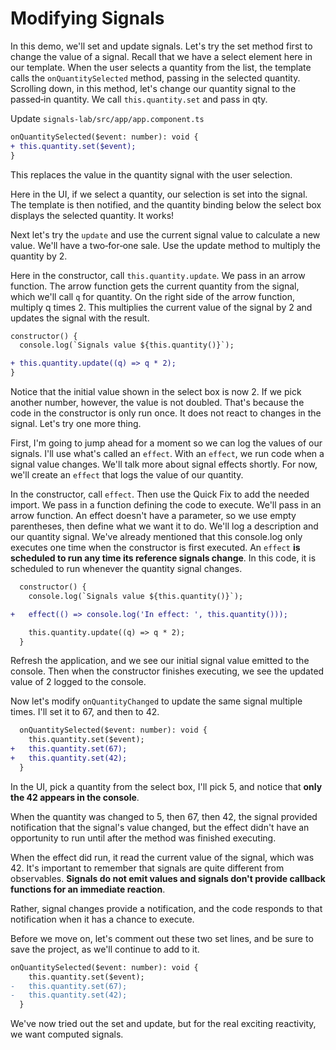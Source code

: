 # Modifying Signals

In this demo, we'll set and update signals. Let's try the set method first to change the value of a signal. Recall that we have a select element here in our template. When the user selects a quantity from the list, the template calls the `onQuantitySelected` method, passing in the selected quantity. Scrolling down, in this method, let's change our quantity signal to the passed‑in quantity. We call `this.quantity.set` and pass in qty. 

Update `signals-lab/src/app/app.component.ts`

```diff
onQuantitySelected($event: number): void {
+ this.quantity.set($event);
}
```

This replaces the value in the quantity signal with the user selection. 

Here in the UI, if we select a quantity, our selection is set into the signal. The template is then notified, and the quantity binding below the select box displays the selected quantity. It works! 

Next let's try the `update` and use the current signal value to calculate a new value. We'll have a two‑for‑one sale. Use the update method to multiply the quantity by 2. 

Here in the constructor, call `this.quantity.update`. We pass in an arrow function. The arrow function gets the current quantity from the signal, which we'll call `q` for quantity. On the right side of the arrow function, multiply q times 2. This multiplies the current value of the signal by 2 and updates the signal with the result. 

```diff
constructor() {
  console.log(`Signals value ${this.quantity()}`);

+ this.quantity.update((q) => q * 2);
}
```

Notice that the initial value shown in the select box is now 2. If we pick another number, however, the value is not doubled. That's because the code in the constructor is only run once. It does not react to changes in the signal. Let's try one more thing. 

First, I'm going to jump ahead for a moment so we can log the values of our signals. I'll use what's called an `effect`. With an `effect`, we run code when a signal value changes. We'll talk more about signal effects shortly. For now, we'll create an `effect` that logs the value of our quantity. 

In the constructor, call `effect`. Then use the Quick Fix to add the needed import. We pass in a function defining the code to execute. We'll pass in an arrow function. An effect doesn't have a parameter, so we use empty parentheses, then define what we want it to do. We'll log a description and our quantity signal. We've already mentioned that this console.log only executes one time when the constructor is first executed. An `effect` **is scheduled to run any time its reference signals change**. In this code, it is scheduled to run whenever the quantity signal changes. 

```diff
  constructor() {
    console.log(`Signals value ${this.quantity()}`);

+   effect(() => console.log('In effect: ', this.quantity()));

    this.quantity.update((q) => q * 2);
  }
```

Refresh the application, and we see our initial signal value emitted to the console. Then when the constructor finishes executing, we see the updated value of 2 logged to the console. 

Now let's modify `onQuantityChanged` to update the same signal multiple times. I'll set it to 67, and then to 42. 

```diff
  onQuantitySelected($event: number): void {
    this.quantity.set($event);
+   this.quantity.set(67);
+   this.quantity.set(42);
  }
```

In the UI, pick a quantity from the select box, I'll pick 5, and notice that **only the 42 appears in the console**. 

When the quantity was changed to 5, then 67, then 42, the signal provided notification that the signal's value changed, but the effect didn't have an opportunity to run until after the method was finished executing. 

When the effect did run, it read the current value of the signal, which was 42. It's important to remember that signals are quite different from observables. **Signals do not emit values and signals don't provide callback functions for an immediate reaction**. 

Rather, signal changes provide a notification, and the code responds to that notification when it has a chance to execute. 

Before we move on, let's comment out these two set lines, and be sure to save the project, as we'll continue to add to it. 

```diff
onQuantitySelected($event: number): void {
    this.quantity.set($event);
-   this.quantity.set(67);
-   this.quantity.set(42);
  }
```

We've now tried out the set and update, but for the real exciting reactivity, we want computed signals.